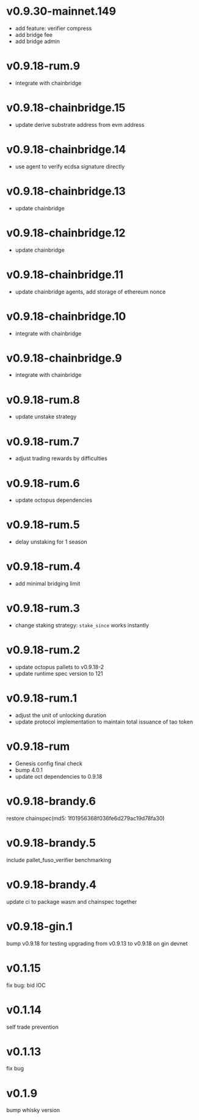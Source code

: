 # v0.9.30-mainnet.149

- add feature: verifier compress
- add bridge fee
- add bridge admin

# v0.9.18-rum.9

- integrate with chainbridge

# v0.9.18-chainbridge.15

- update derive substrate address from evm address

# v0.9.18-chainbridge.14

- use agent to verify ecdsa signature directly

# v0.9.18-chainbridge.13

- update chainbridge

# v0.9.18-chainbridge.12

- update chainbridge

# v0.9.18-chainbridge.11

- update chainbridge agents, add storage of ethereum nonce

# v0.9.18-chainbridge.10

- integrate with chainbridge

# v0.9.18-chainbridge.9

- integrate with chainbridge

# v0.9.18-rum.8

- update unstake strategy

# v0.9.18-rum.7

- adjust trading rewards by difficulties

# v0.9.18-rum.6

- update octopus dependencies

# v0.9.18-rum.5

- delay unstaking for 1 season

# v0.9.18-rum.4

- add minimal bridging limit

# v0.9.18-rum.3

- change staking strategy: `stake_since` works instantly

# v0.9.18-rum.2

- update octopus pallets to v0.9.18-2
- update runtime spec version to 121

# v0.9.18-rum.1

- adjust the unit of unlocking duration
- update protocol implementation to maintain total issuance of tao token

# v0.9.18-rum

- Genesis config final check
- bump 4.0.1
- update oct dependencies to 0.9.18

# v0.9.18-brandy.6

restore chainspec(md5: 1f01956368f036fe6d279ac19d78fa30)

# v0.9.18-brandy.5

include pallet_fuso_verifier benchmarking

# v0.9.18-brandy.4

update ci to package wasm and chainspec together

# v0.9.18-gin.1

bump v0.9.18 for testing upgrading from v0.9.13 to v0.9.18 on gin devnet

# v0.1.15

fix bug: bid IOC

# v0.1.14

self trade prevention

# v0.1.13

fix bug

# v0.1.9

bump whisky version
